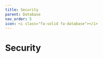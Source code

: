 ```yaml
---
title: Security
parent: Database
nav_order: 5
icon: <i class="fa-solid fa-database"></i>
---
```

# Security